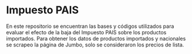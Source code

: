 # Impuesto PAIS
En este repositorio se encuentran las bases y códigos utilizados para evaluar el efecto de la baja del Impuesto PAIS sobre los productos importados.
Para obtener los datos de productos importados y nacionales se scrapeo la página de Jumbo, solo se consideraron los precios de lista. 
